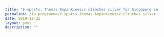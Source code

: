 ```yaml
---
title: "E sports: Thomas Kopankiewicz clinches silver for Singapore in Starcraft II"
permalink: /lp-programme/e-sports-thomas-kopankiewicz-clinches-silver-for-singapore-in-starcraft-ii/
date: 2019-12-31
layout: post
description: ""
---
```

